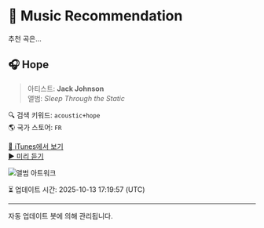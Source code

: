 
# 🎵 Music Recommendation

추천 곡은...

## 🎧 Hope  
> 아티스트: **Jack Johnson**  
> 앨범: _Sleep Through the Static_  

🔍 검색 키워드: `acoustic+hope`  
🌎 국가 스토어: `FR`

[🔗 iTunes에서 보기](https://music.apple.com/fr/album/hope/1440854851?i=1440855235&uo=4)  
[▶️ 미리 듣기](https://audio-ssl.itunes.apple.com/itunes-assets/AudioPreview125/v4/7b/fd/27/7bfd2723-0b8d-6d64-be48-e013a34b16bd/mzaf_1110710803148528693.plus.aac.p.m4a)

![앨범 아트워크](https://is1-ssl.mzstatic.com/image/thumb/Music115/v4/cb/62/f3/cb62f354-aee2-f04d-ef40-3573feda30d9/00602537869640.rgb.jpg/100x100bb.jpg)

⏳ 업데이트 시간: 2025-10-13 17:19:57 (UTC)

---
자동 업데이트 봇에 의해 관리됩니다.

